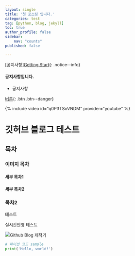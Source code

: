 ```yaml
---
layout: single
title: '첫 포스팅 입니다.'
categories: test
tag: [python, blog, jekyll]
toc: true 
author_profile: false
sidebar:
    nav: "counts"
published: false

---
```


[공지사항][Getting Start](https://mmistakes.github.io/minimal-mistakes/docs/utility-classes/){: .notice--info}

<div class="notice--success">
<h4>공지사항입니다.</h4>
<ul>
    <li>공지사항</li>
</ul>
</div>

[버튼](https://jyundev.github.io/){: .btn .btn--danger}

{% include video id="q0P3TSoVNDM" provider="youtube" %}

# 깃허브 블로그 테스트 

## 목차

### 이미지 목차

#### 세부 목차1

#### 세부 목차2

### 목차2 

테스트 

실시간반영 테스트

![Github Blog 제작기](https://velog.velcdn.com/images/langoustine/post/988f6e2a-359e-46bb-9154-eecf28cc1164/image.jpeg)

```python
# 파이썬 코드 sample
print('Hello, world!')

```